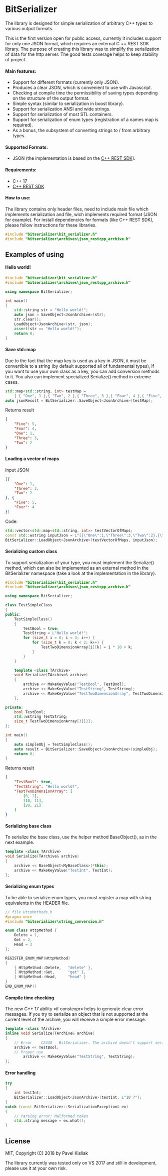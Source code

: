 # BitSerializer

The library is designed for simple serialization of arbitrary C++ types to various output formats.

This is the first version open for public access, currently it includes support for only one JSON format, which requires an external C ++ REST SDK library. The purpose of creating this library was to simplify the serialization of data for the http server. The good tests coverage helps to keep stability of project.

#### Main features:
  - Support for different formats (currently only JSON).
  - Produces a clear JSON, which is convenient to use with Javascript.
  - Checking at compile time the permissibility of saving types depending on the structure of the output format.
  - Simple syntax (similar to serialization in boost library).
  - Support for serialization ANSI and wide strings.
  - Support for serialization of most STL containers.
  - Support for serialization of enum types (registration of a names map is required).
  - As a bonus, the subsystem of converting strings to / from arbitrary types.

#### Supported Formats:
  - JSON (the implementation is based on the [C++ REST SDK](https://github.com/Microsoft/cpprestsdk)).

#### Requirements:
  - C++ 17
  - [C++ REST SDK](https://github.com/Microsoft/cpprestsdk)

#### How to use:
The library contains only header files, need to include main file which implements serialization and file, wich implements required format (JSON for example). For install dependencies for formats (like C++ REST SDK), please follow instructions for these libraries.
```cpp
#include "bitserializer\bit_serializer.h"
#include "bitserializer\archives\json_restcpp_archive.h"
```


## Examples of using

#### Hello world!
```cpp
#include "bitserializer\bit_serializer.h"
#include "bitserializer\archives\json_restcpp_archive.h"

using namespace BitSerializer;

int main()
{
	std::string str = "Hello world!";
	auto json = SaveObject<JsonArchive>(str);
	str.clear();
	LoadObject<JsonArchive>(str, json);
	assert(str == "Hello world!");
	return 0;
}
```

#### Save std::map
Due to the fact that the map key is used as a key in JSON, it must be convertible to a string (by default supported all of fundamental types), if you want to use your own class as a key, you can add conversion methods to it. You also can implement specialized Serialize() method in extreme cases.
```cpp
std::map<std::string, int> testMap = 
	{ { "One", 1 },{ "Two", 2 },{ "Three", 3 },{ "Four", 4 },{ "Five", 5 } };
auto jsonResult = BitSerializer::SaveObject<JsonArchive>(testMap);
```
Returns result
```json
{
	"Five": 5,
	"Four": 4,
	"One": 1,
	"Three": 3,
	"Two": 2
}
```
#### Loading a vector of maps
Input JSON
```json
[{
	"One": 1,
	"Three": 3,
	"Two": 2
}, {
	"Five": 5,
	"Four": 4
}]
```
Code:
```cpp
std::vector<std::map<std::string, int>> testVectorOfMaps;
const std::wstring inputJson = L"[{\"One\":1,\"Three\":3,\"Two\":2},{\"Five\":5,\"Four\":4}]";
BitSerializer::LoadObject<JsonArchive>(testVectorOfMaps, inputJson);
```

#### Serializing custom class
To support serialization of your type, you must implement the Serialize() method, which can also be implemented as an external method in the BitSerializer namespace (take a look at the implementation in the library).
```cpp
#include "bitserializer\bit_serializer.h"
#include "bitserializer\archives\json_restcpp_archive.h"

using namespace BitSerializer;

class TestSimpleClass
{
public:
	TestSimpleClass()
	{
		TestBool = true;
		TestString = L"Hello world!";
		for (size_t i = 0; i < 3; i++) {
			for (size_t k = 0; k < 2; k++) {
				TestTwoDimensionArray[i][k] = i * 10 + k;
			}
		}
	}

	template <class TArchive>
	void Serialize(TArchive& archive)
	{
		archive << MakeKeyValue("TestBool", TestBool);
		archive << MakeKeyValue("TestString", TestString);
		archive << MakeKeyValue("TestTwoDimensionArray", TestTwoDimensionArray);
	};

private:
	bool TestBool;
	std::wstring TestString;
	size_t TestTwoDimensionArray[3][2];
};

int main()
{
	auto simpleObj = TestSimpleClass();
	auto result = BitSerializer::SaveObject<JsonArchive>(simpleObj);
    return 0;
}
```
Returns result
```json
{
	"TestBool": true,
	"TestString": "Hello world!",
	"TestTwoDimensionArray": [
		[0, 1],
		[10, 11],
		[20, 21]
	]
}
```

#### Serializing base class
To serialize the base class, use the helper method BaseObject(), as in the next example.
```cpp
template <class TArchive>
void Serialize(TArchive& archive)
{
	archive << BaseObject<MyBaseClass>(*this);
	archive << MakeKeyValue("TestInt", TestInt);
};
```

#### Serializing enum types
To be able to serialize enum types, you must register a map with string equivalents in the HEADER file.
```cpp
// file HttpMethods.h
#pragma once
#include "bitserializer\string_conversion.h"

enum class HttpMethod {
	Delete = 1,
	Get = 2,
	Head = 3
};

REGISTER_ENUM_MAP(HttpMethod)
{
	{ HttpMethod::Delete,   "delete" },
	{ HttpMethod::Get,      "get" },
	{ HttpMethod::Head,     "head" }
}
END_ENUM_MAP()
```

#### Compile time checking
The new C++ 17 ability «if constexpr» helps to generate clear error messages.
If you try to serialize an object that is not supported at the current level of the archive, you will receive a simple error message.
```cpp
template <class TArchive>
inline void Serialize(TArchive& archive)
{
    // Error    C2338	BitSerializer. The archive doesn't support serialize fundamental type without key on this level.
    archive << TestBool;
    // Proper use
		archive << MakeKeyValue("TestString", TestString);
};
```

#### Error handling
```cpp
try
{
	int testInt;
	BitSerializer::LoadObject<JsonArchive>(testInt, L"10 ?");
}
catch (const BitSerializer::SerializationException& ex)
{
	// Parsing error: Malformed token
	std::string message = ex.what();
}
```

License
----
MIT, Copyright (C) 2018 by Pavel Kisliak

The library currently was tested only on VS 2017 and still in development, please use it at your own risk.
